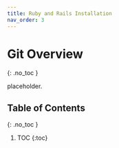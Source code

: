 ```yaml
---
title: Ruby and Rails Installation
nav_order: 3
---
```


<!--prettier-ignore-start-->
#  Git Overview
{: .no_toc }

placeholder.

## Table of Contents
{: .no_toc }

1. TOC
{:toc}

<!--prettier-ignore-end-->
